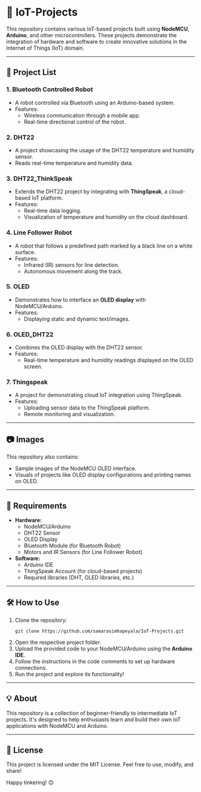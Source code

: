 # 🚀 IoT-Projects

This repository contains various IoT-based projects built using **NodeMCU**, **Arduino**, and other microcontrollers. These projects demonstrate the integration of hardware and software to create innovative solutions in the Internet of Things (IoT) domain.

---

## 📁 Project List

### 1. **Bluetooth Controlled Robot**
- A robot controlled via Bluetooth using an Arduino-based system.
- Features:
  - Wireless communication through a mobile app.
  - Real-time directional control of the robot.

### 2. **DHT22**
- A project showcasing the usage of the DHT22 temperature and humidity sensor.
- Reads real-time temperature and humidity data.

### 3. **DHT22_ThinkSpeak**
- Extends the DHT22 project by integrating with **ThingSpeak**, a cloud-based IoT platform.
- Features:
  - Real-time data logging.
  - Visualization of temperature and humidity on the cloud dashboard.

### 4. **Line Follower Robot**
- A robot that follows a predefined path marked by a black line on a white surface.
- Features:
  - Infrared (IR) sensors for line detection.
  - Autonomous movement along the track.

### 5. **OLED**
- Demonstrates how to interface an **OLED display** with NodeMCU/Arduino.
- Features:
  - Displaying static and dynamic text/images.

### 6. **OLED_DHT22**
- Combines the OLED display with the DHT22 sensor.
- Features:
  - Real-time temperature and humidity readings displayed on the OLED screen.

### 7. **Thingspeak**
- A project for demonstrating cloud IoT integration using ThingSpeak.
- Features:
  - Uploading sensor data to the ThingSpeak platform.
  - Remote monitoring and visualization.

---

## 📷 Images
This repository also contains:
- Sample images of the NodeMCU OLED interface.
- Visuals of projects like OLED display configurations and printing names on OLED.

---

## 🔧 Requirements
- **Hardware:**
  - NodeMCU/Arduino
  - DHT22 Sensor
  - OLED Display
  - Bluetooth Module (for Bluetooth Robot)
  - Motors and IR Sensors (for Line Follower Robot)
- **Software:**
  - Arduino IDE
  - ThingSpeak Account (for cloud-based projects)
  - Required libraries (DHT, OLED libraries, etc.)

---

## 🛠 How to Use
1. Clone the repository:  
   ```
   git clone https://github.com/samarasimhapeyala/IoT-Projects.git
   ```
2. Open the respective project folder.
3. Upload the provided code to your NodeMCU/Arduino using the **Arduino IDE**.
4. Follow the instructions in the code comments to set up hardware connections.
5. Run the project and explore its functionality!

---

## 💡 About
This repository is a collection of beginner-friendly to intermediate IoT projects. It's designed to help enthusiasts learn and build their own IoT applications with NodeMCU and Arduino.

---

## 📜 License
This project is licensed under the MIT License. Feel free to use, modify, and share!

Happy tinkering! 😊
